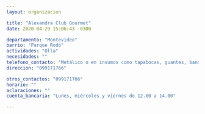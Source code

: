 ```yaml
---
layout: organizacion

title: "Alexandra Club Gourmet"
date: 2020-04-29 15:06:43 -0300

departamento: "Montevideo"
barrio: "Parque Rodó"
actividades: "Olla"
necesidades: ""
telefono_contacto: "Metálico o en insumos como tapabocas, guantes, bandejas, tenedores descartables, alcohol e hipoclorito. También llaman a voluntarios menores de 60 años."
direccion: "099171766"

otros_contactos: "099171766"
horario: ""
aclaraciones: ""
cuenta_bancaria: "Lunes, miércoles y viernes de 12.00 a 14.00"

---
```

